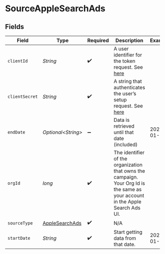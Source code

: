 # SourceAppleSearchAds


## Fields

| Field                                                                                                                                                                                   | Type                                                                                                                                                                                    | Required                                                                                                                                                                                | Description                                                                                                                                                                             | Example                                                                                                                                                                                 |
| --------------------------------------------------------------------------------------------------------------------------------------------------------------------------------------- | --------------------------------------------------------------------------------------------------------------------------------------------------------------------------------------- | --------------------------------------------------------------------------------------------------------------------------------------------------------------------------------------- | --------------------------------------------------------------------------------------------------------------------------------------------------------------------------------------- | --------------------------------------------------------------------------------------------------------------------------------------------------------------------------------------- |
| `clientId`                                                                                                                                                                              | *String*                                                                                                                                                                                | :heavy_check_mark:                                                                                                                                                                      | A user identifier for the token request. See <a href="https://developer.apple.com/documentation/apple_search_ads/implementing_oauth_for_the_apple_search_ads_api">here</a>              |                                                                                                                                                                                         |
| `clientSecret`                                                                                                                                                                          | *String*                                                                                                                                                                                | :heavy_check_mark:                                                                                                                                                                      | A string that authenticates the user’s setup request. See <a href="https://developer.apple.com/documentation/apple_search_ads/implementing_oauth_for_the_apple_search_ads_api">here</a> |                                                                                                                                                                                         |
| `endDate`                                                                                                                                                                               | *Optional\<String>*                                                                                                                                                                     | :heavy_minus_sign:                                                                                                                                                                      | Data is retrieved until that date (included)                                                                                                                                            | 2021-01-01                                                                                                                                                                              |
| `orgId`                                                                                                                                                                                 | *long*                                                                                                                                                                                  | :heavy_check_mark:                                                                                                                                                                      | The identifier of the organization that owns the campaign. Your Org Id is the same as your account in the Apple Search Ads UI.                                                          |                                                                                                                                                                                         |
| `sourceType`                                                                                                                                                                            | [AppleSearchAds](../../models/shared/AppleSearchAds.md)                                                                                                                                 | :heavy_check_mark:                                                                                                                                                                      | N/A                                                                                                                                                                                     |                                                                                                                                                                                         |
| `startDate`                                                                                                                                                                             | *String*                                                                                                                                                                                | :heavy_check_mark:                                                                                                                                                                      | Start getting data from that date.                                                                                                                                                      | 2020-01-01                                                                                                                                                                              |
